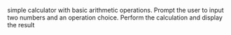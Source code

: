 simple calculator with basic arithmetic operations.
Prompt the user to input two numbers and an operation choice.
Perform the calculation and display the result
